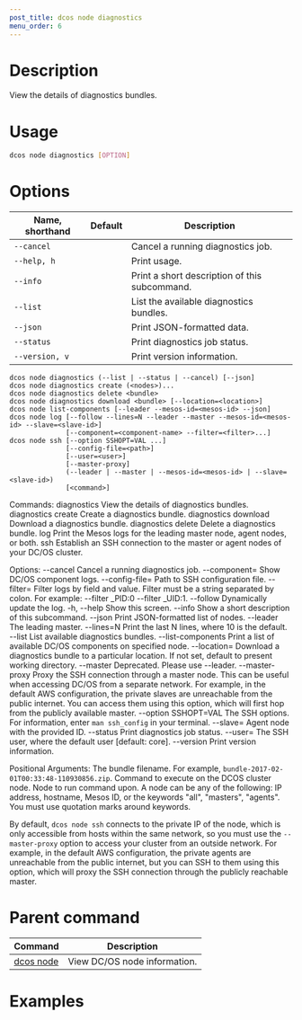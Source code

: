 ```yaml
---
post_title: dcos node diagnostics
menu_order: 6
---
```

    
# Description
View the details of diagnostics bundles.

# Usage

```bash
dcos node diagnostics [OPTION]
```

# Options

| Name, shorthand | Default | Description |
|---------|-------------|-------------|
| `--cancel`   |             | Cancel a running diagnostics job. |
| `--help, h`   |             |  Print usage. |
| `--info`   |             |  Print a short description of this subcommand. |
| `--list`   |             |  List the available diagnostics bundles. |
| `--json`   |             |  Print JSON-formatted data. |
| `--status`   |             |  Print diagnostics job status. |
| `--version, v`   |             | Print version information. |



    dcos node diagnostics (--list | --status | --cancel) [--json]
    dcos node diagnostics create (<nodes>)...
    dcos node diagnostics delete <bundle>
    dcos node diagnostics download <bundle> [--location=<location>]
    dcos node list-components [--leader --mesos-id=<mesos-id> --json]
    dcos node log [--follow --lines=N --leader --master --mesos-id=<mesos-id> --slave=<slave-id>]
                  [--component=<component-name> --filter=<filter>...]
    dcos node ssh [--option SSHOPT=VAL ...]
                  [--config-file=<path>]
                  [--user=<user>]
                  [--master-proxy]
                  (--leader | --master | --mesos-id=<mesos-id> | --slave=<slave-id>)
                  [<command>]

Commands:
    diagnostics
        View the details of diagnostics bundles.
    diagnostics create
        Create a diagnostics bundle.
    diagnostics download
        Download a diagnostics bundle.
    diagnostics delete
        Delete a diagnostics bundle.
    log
        Print the Mesos logs for the leading master node, agent nodes, or both.
    ssh
        Establish an SSH connection to the master or agent nodes of your DC/OS
        cluster.

Options:
    --cancel
        Cancel a running diagnostics job.
    --component=<component-name>
        Show DC/OS component logs.
    --config-file=<path>
        Path to SSH configuration file.
    --filter=<filter>
        Filter logs by field and value. Filter must be a string separated by colon.
        For example: --filter _PID:0 --filter _UID:1.
    --follow
        Dynamically update the log.
    -h, --help
        Show this screen.
    --info
        Show a short description of this subcommand.
    --json
        Print JSON-formatted list of nodes.
    --leader
        The leading master.
    --lines=N
        Print the last N lines, where 10 is the default.
    --list
        List available diagnostics bundles.
    --list-components
        Print a list of available DC/OS components on specified node.
    --location=<location>
        Download a diagnostics bundle to a particular location.
        If not set, default to present working directory.
    --master
        Deprecated. Please use --leader.
    --master-proxy
        Proxy the SSH connection through a master node. This can be useful when
        accessing DC/OS from a separate network. For example, in the default AWS
        configuration, the private slaves are unreachable from the public
        internet. You can access them using this option, which will first hop
        from the publicly available master.
    --option SSHOPT=VAL
        The SSH options. For information, enter `man ssh_config` in your
        terminal.
    --slave=<agent-id>
        Agent node with the provided ID.
    --status
        Print diagnostics job status.
    --user=<user>
        The SSH user, where the default user [default: core].
    --version
        Print version information.

Positional Arguments:
    <bundle>
        The bundle filename. For example, `bundle-2017-02-01T00:33:48-110930856.zip`.
    <command>
        Command to execute on the DCOS cluster node.
    <nodes>
        Node to run command upon. A node can be any of the following: IP address, hostname, Mesos ID, or the keywords "all", "masters", "agents". You must use quotation marks around keywords.

By default, `dcos node ssh` connects to the private IP of the node, which is only accessible from hosts within the same network, so you must use the `--master-proxy` option to access your cluster from an outside network. For example, in the default AWS configuration, the private agents are unreachable from the public internet, but you can SSH to them using this option, which will proxy the SSH connection through the publicly reachable master.

# Parent command

| Command | Description |
|---------|-------------|
| [dcos node](/docs/1.9/usage/cli/command-reference/dcos-node/) | View DC/OS node information. | 

# Examples

